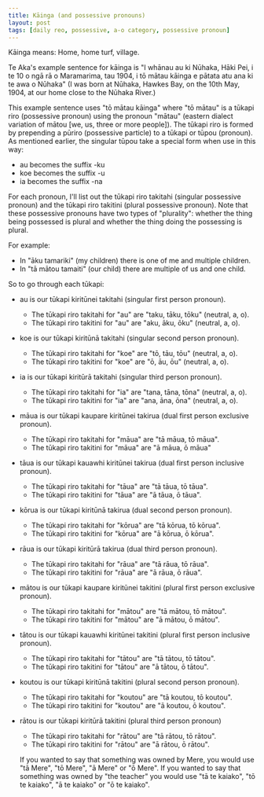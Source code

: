 ```yaml
---
title: Kāinga (and possessive pronouns)
layout: post
tags: [daily reo, possessive, a-o category, possessive pronoun]
---
```

Kāinga means: Home, home turf, village.

Te Aka's example sentence for kāinga is "I whānau au ki Nūhaka, Hāki Pei, i te 10 o ngā rā o Maramarima, tau 1904, i tō mātau kāinga e pātata atu ana ki te awa o Nūhaka" (I was born at Nūhaka, Hawkes Bay, on the 10th May, 1904, at our home close to the Nūhaka River.)

This example sentence uses "tō mātau kāinga" where "tō mātau" is a tūkapi riro (possessive pronoun) using the pronoun "mātau" (eastern dialect variation of mātou [we, us, three or more people]). The tūkapi riro is formed by prepending a pūriro (possessive particle) to a tūkapi or tūpou (pronoun). As mentioned earlier, the singular tūpou take a special form when use in this way:
- au becomes the suffix -ku
- koe becomes the suffix -u
- ia becomes the suffix -na

For each pronoun, I'll list out the tūkapi riro takitahi (singular possessive pronoun) and the tūkapi riro takitini (plural possessive pronoun). Note that these possessive pronouns have two types of "plurality": whether the thing being possessed is plural and whether the thing doing the possessing is plural.

For example:
- In "āku tamariki" (my children) there is one of me and multiple children.
- In "tā mātou tamaiti" (our child) there are multiple of us and one child.

So to go through each tūkapi:
- au is our tūkapi kiritūnei takitahi (singular first person pronoun).
  - The tūkapi riro takitahi for "au" are "taku, tāku, tōku" (neutral, a, o).
  - The tūkapi riro takitini for "au" are "aku, āku, ōku" (neutral, a, o).
- koe is our tūkapi kiritūnā takitahi (singular second person pronoun).
  - The tūkapi riro takitahi for "koe" are "tō, tāu, tōu" (neutral, a, o).
  - The tūkapi riro takitini for "koe" are "ō, āu, ōu" (neutral, a, o).
- ia is our tūkapi kiritūrā takitahi (singular third person pronoun).
  - The tūkapi riro takitahi for "ia" are "tana, tāna, tōna" (neutral, a, o).
  - The tūkapi riro takitini for "ia" are "ana, āna, ōna" (neutral, a, o).
- māua is our tūkapi kaupare kiritūnei takirua (dual first person exclusive pronoun).
  - The tūkapi riro takitahi for "māua" are "tā māua, tō māua".
  - The tūkapi riro takitini for "māua" are "ā māua, ō māua"
- tāua is our tūkapi kauawhi kiritūnei takirua (dual first person inclusive pronoun).
  - The tūkapi riro takitahi for "tāua" are "tā tāua, tō tāua".
  - The tūkapi riro takitini for "tāua" are "ā tāua, ō tāua".
- kōrua is our tūkapi kiritūnā takirua (dual second person pronoun).
  - The tūkapi riro takitahi for "kōrua" are "tā kōrua, tō kōrua".
  - The tūkapi riro takitini for "kōrua" are "ā kōrua, ō kōrua".
- rāua is our tūkapi kiritūrā takirua (dual third person pronoun).
  - The tūkapi riro takitahi for "rāua" are "tā rāua, tō rāua".
  - The tūkapi riro takitini for "rāua" are "ā rāua, ō rāua".
- mātou is our tūkapi kaupare kiritūnei takitini (plural first person exclusive pronoun).
  - The tūkapi riro takitahi for "mātou" are "tā mātou, tō mātou".
  - The tūkapi riro takitini for "mātou" are "ā mātou, ō mātou".
- tātou is our tūkapi kauawhi kiritūnei takitini (plural first person inclusive pronoun).
  - The tūkapi riro takitahi for "tātou" are "tā tātou, tō tātou".
  - The tūkapi riro takitini for "tātou" are "ā tātou, ō tātou".
- koutou is our tūkapi kiritūnā takitini (plural second person pronoun).
  - The tūkapi riro takitahi for "koutou" are "tā koutou, tō koutou".
  - The tūkapi riro takitini for "koutou" are "ā koutou, ō koutou".
- rātou is our tūkapi kiritūrā takitini (plural third person pronoun)
  - The tūkapi riro takitahi for "rātou" are "tā rātou, tō rātou".
  - The tūkapi riro takitini for "rātou" are "ā rātou, ō rātou".
 
  If you wanted to say that something was owned by Mere, you would use "tā Mere", "tō Mere", "ā Mere" or "ō Mere". If you wanted to say that something was owned by "the teacher" you would use "tā te kaiako", "tō te kaiako", "ā te kaiako" or "ō te kaiako".
